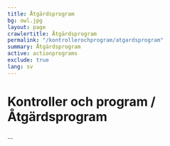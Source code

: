 ```yaml
---
title: Åtgärdsprogram
bg: owl.jpg
layout: page
crawlertitle: Åtgärdsprogram
permalink: "/kontrollerochprogram/atgardsprogram"
summary: Åtgärdsprogram
active: actionprograms
exclude: true
lang: sv
---
```


# Kontroller och program / Åtgärdsprogram

...